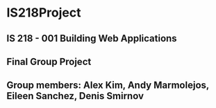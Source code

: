 # IS218Project
## IS 218 - 001 Building Web Applications 
## Final Group Project
## Group members: Alex Kim, Andy Marmolejos, Eileen Sanchez, Denis Smirnov
